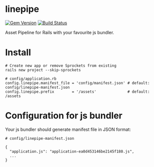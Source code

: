 # linepipe
[![Gem Version](https://badge.fury.io/rb/linepipe.svg)](https://rubygems.org/gems/linepipe)
[![Build Status](https://travis-ci.org/llxff/linepipe.svg?branch=master)](https://travis-ci.org/llxff/linepipe)

Asset Pipeline for Rails with your favourite js bundler.

Install
=======

```
# Create new app or remove Sprockets from existing
rails new project --skip-sprockets

# config/application.rb
config.linepipe.manifest_file = 'config/manifest.json' # default: config/linepipe-manifest.json
config.linepipe.prefix        = '/assets'              # default: /assets
``` 

Configuration for js bundler
============================

Your js bundler should generate manifest file in JSON format:

```
# config/linepipe-manifest.json

{
  "application.js": "application-ea0d453146be2145f180.js",
  ...
}
```

